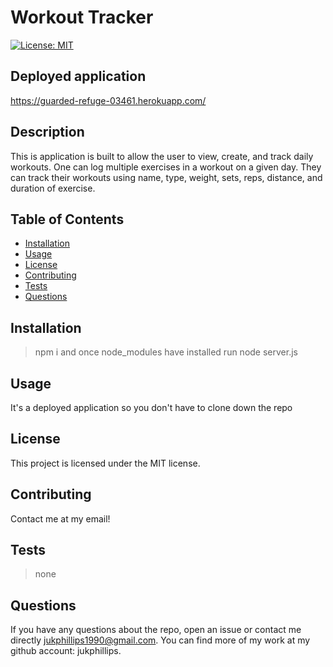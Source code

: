 # Workout Tracker

[![License: MIT](https://img.shields.io/badge/License-MIT-yellow.svg)](https://opensource.org/licenses/MIT)

## Deployed application

https://guarded-refuge-03461.herokuapp.com/

## Description

This is application is built to allow the user to view, create, and track daily workouts. One can log multiple exercises in a workout on a given day. They can track their workouts using name, type, weight, sets, reps, distance, and duration of exercise.

## Table of Contents

- [Installation](#installation)
- [Usage](#usage)
- [License](#license)
- [Contributing](#contributing)
- [Tests](#tests)
- [Questions](#questions)

## Installation

> npm i and once node_modules have installed run node server.js

## Usage

It's a deployed application so you don't have to clone down the repo

## License

This project is licensed under the MIT license.

## Contributing

Contact me at my email!

## Tests

> none

## Questions

If you have any questions about the repo, open an issue or contact me directly jukphillips1990@gmail.com. You can find more of my work at my github account: jukphillips.
